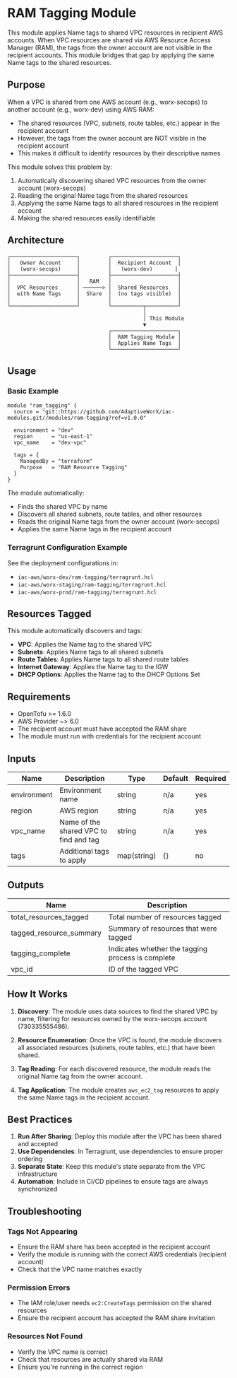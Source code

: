 # RAM Tagging Module

This module applies Name tags to shared VPC resources in recipient AWS accounts. When VPC resources are shared via AWS Resource Access Manager (RAM), the tags from the owner account are not visible in the recipient accounts. This module bridges that gap by applying the same Name tags to the shared resources.

## Purpose

When a VPC is shared from one AWS account (e.g., worx-secops) to another account (e.g., worx-dev) using AWS RAM:
- The shared resources (VPC, subnets, route tables, etc.) appear in the recipient account
- However, the tags from the owner account are NOT visible in the recipient account
- This makes it difficult to identify resources by their descriptive names

This module solves this problem by:
1. Automatically discovering shared VPC resources from the owner account (worx-secops)
2. Reading the original Name tags from the shared resources
3. Applying the same Name tags to all shared resources in the recipient account
4. Making the shared resources easily identifiable

## Architecture

```
┌─────────────────────┐         ┌─────────────────────┐
│   Owner Account     │         │  Recipient Account  │
│   (worx-secops)     │         │   (worx-dev)       │
├─────────────────────┤         ├─────────────────────┤
│                     │   RAM   │                     │
│  VPC Resources      │ ──────> │  Shared Resources   │
│  with Name Tags     │  Share  │  (no tags visible)  │
│                     │         │                     │
└─────────────────────┘         └──────────┬──────────┘
                                           │
                                           │ This Module
                                           ▼
                                ┌─────────────────────┐
                                │  RAM Tagging Module │
                                │  Applies Name Tags  │
                                └─────────────────────┘
```

## Usage

### Basic Example

```hcl
module "ram_tagging" {
  source = "git::https://github.com/AdaptiveWorX/iac-modules.git//modules/ram-tagging?ref=v1.0.0"

  environment = "dev"
  region      = "us-east-1"
  vpc_name    = "dev-vpc"

  tags = {
    ManagedBy = "terraform"
    Purpose   = "RAM Resource Tagging"
  }
}
```

The module automatically:
- Finds the shared VPC by name
- Discovers all shared subnets, route tables, and other resources
- Reads the original Name tags from the owner account (worx-secops)
- Applies the same Name tags in the recipient account

### Terragrunt Configuration Example

See the deployment configurations in:
- `iac-aws/worx-dev/ram-tagging/terragrunt.hcl`
- `iac-aws/worx-staging/ram-tagging/terragrunt.hcl`
- `iac-aws/worx-prod/ram-tagging/terragrunt.hcl`

## Resources Tagged

This module automatically discovers and tags:

- **VPC**: Applies the Name tag to the shared VPC
- **Subnets**: Applies Name tags to all shared subnets
- **Route Tables**: Applies Name tags to all shared route tables
- **Internet Gateway**: Applies the Name tag to the IGW
- **DHCP Options**: Applies the Name tag to the DHCP Options Set

## Requirements

- OpenTofu >= 1.6.0
- AWS Provider ~> 6.0
- The recipient account must have accepted the RAM share
- The module must run with credentials for the recipient account

## Inputs

| Name | Description | Type | Default | Required |
|------|-------------|------|---------|----------|
| environment | Environment name | string | n/a | yes |
| region | AWS region | string | n/a | yes |
| vpc_name | Name of the shared VPC to find and tag | string | n/a | yes |
| tags | Additional tags to apply | map(string) | {} | no |

## Outputs

| Name | Description |
|------|-------------|
| total_resources_tagged | Total number of resources tagged |
| tagged_resource_summary | Summary of resources that were tagged |
| tagging_complete | Indicates whether the tagging process is complete |
| vpc_id | ID of the tagged VPC |

## How It Works

1. **Discovery**: The module uses data sources to find the shared VPC by name, filtering for resources owned by the worx-secops account (730335555486).

2. **Resource Enumeration**: Once the VPC is found, the module discovers all associated resources (subnets, route tables, etc.) that have been shared.

3. **Tag Reading**: For each discovered resource, the module reads the original Name tag from the owner account.

4. **Tag Application**: The module creates `aws_ec2_tag` resources to apply the same Name tags in the recipient account.

## Best Practices

1. **Run After Sharing**: Deploy this module after the VPC has been shared and accepted
2. **Use Dependencies**: In Terragrunt, use dependencies to ensure proper ordering
3. **Separate State**: Keep this module's state separate from the VPC infrastructure
4. **Automation**: Include in CI/CD pipelines to ensure tags are always synchronized

## Troubleshooting

### Tags Not Appearing
- Ensure the RAM share has been accepted in the recipient account
- Verify the module is running with the correct AWS credentials (recipient account)
- Check that the VPC name matches exactly

### Permission Errors
- The IAM role/user needs `ec2:CreateTags` permission on the shared resources
- Ensure the recipient account has accepted the RAM share invitation

### Resources Not Found
- Verify the VPC name is correct
- Check that resources are actually shared via RAM
- Ensure you're running in the correct region
